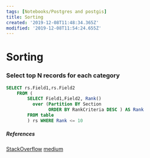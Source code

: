 ```yaml
---
tags: [Notebooks/Postgres and postgis]
title: Sorting
created: '2019-12-08T11:48:34.365Z'
modified: '2019-12-08T11:54:24.655Z'
---
```


# Sorting

### Select top N records for each category

```sql
SELECT rs.Field1,rs.Field2 
    FROM (
        SELECT Field1,Field2, Rank() 
          over (Partition BY Section
                ORDER BY RankCriteria DESC ) AS Rank
        FROM table
        ) rs WHERE Rank <= 10
```

##### References
[StackOverflow](https://stackoverflow.com/questions/176964/select-top-10-records-for-each-category)
[medium](https://medium.com/@amulya349how-to-select-top-n-rows-from-each-category-in-postgresql-39e3cfebb020)


